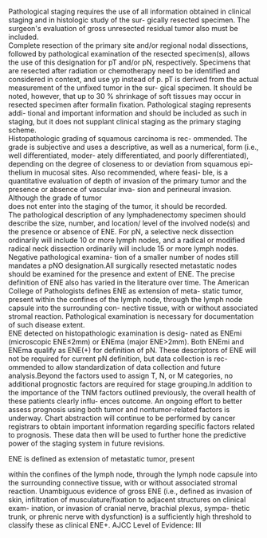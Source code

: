 Pathological staging requires the use of all information
obtained in clinical staging and in histologic study of the sur-
gically resected specimen. The surgeon's evaluation of gross
unresected residual tumor also must be included.  
Complete resection of the primary site and/or regional
nodal dissections, followed by pathological examination of
the resected specimen(s), allows the use of this designation
for pT and/or pN, respectively. Specimens that are resected
after radiation or chemotherapy need to be identified and
considered in context, and use yp instead of p. pT is derived
from the actual measurement of the unfixed tumor in the sur-
gical specimen. It should be noted, however, that up to 30 %
shrinkage of soft tissues may occur in resected specimen
after formalin fixation. Pathological staging represents addi-
tional and important information and should be included as
such in staging, but it does not supplant clinical staging as
the primary staging scheme.  
Histopathologic grading of squamous carcinoma is rec-
ommended. The grade is subjective and uses a descriptive, as
well as a numerical, form (i.e., well differentiated, moder-
ately differentiated, and poorly differentiated), depending on
the degree of closeness to or deviation from squamous epi-
thelium in mucosal sites. Also recommended, where feasi-
ble, is a quantitative evaluation of depth of invasion of the
primary tumor and the presence or absence of vascular inva-
sion and perineural invasion. Although the grade of tumor  
does not enter into the staging of the tumor, it should be
recorded.  
The pathological description of any lymphadenectomy
specimen should describe the size, number, and location/
level of the involved node(s) and the presence or absence
of ENE. For pN, a selective neck dissection ordinarily
will include 10 or more lymph nodes, and a radical or
modified radical neck dissection ordinarily will include
15 or more lymph nodes. Negative pathological examina-
tion of a smaller number of nodes still mandates a pNO
designation.All surgically resected metastatic nodes should be examined
for the presence and extent of ENE. The precise definition of
ENE also has varied in the literature over time. The American
College of Pathologists defines ENE as extension of meta-
static tumor, present within the confines of the lymph node,
through the lymph node capsule into the surrounding con-
nective tissue, with or without associated stromal reaction.
Pathological examination is necessary for documentation of
such disease extent.  
ENE detected on histopathologic examination is desig-
nated as ENEmi (microscopic ENE≤2mm) or ENEma (major
ENE>2mm). Both ENEmi and ENEma qualify as ENE(+) for
definition of pN. These descriptors of ENE will not be
required for current pN definition, but data collection is rec-
ommended to allow standardization of data collection and
future analysis.Beyond the factors used to assign T, N, or M categories,
no additional prognostic factors are required for stage
grouping.In addition to the importance of the TNM factors outlined
previously, the overall health of these patients clearly influ-
ences outcome. An ongoing effort to better assess prognosis
using both tumor and nontumor-related factors is underway.
Chart abstraction will continue to be performed by cancer
registrars to obtain important information regarding specific
factors related to prognosis. These data then will be used to
further hone the predictive power of the staging system in
future revisions.  
<!-- PageNumber="13" -->
<!-- PageBreak -->  
<!-- PageNumber="154" -->
<!-- PageHeader="American Joint Committee on Cancer . 2017" -->ENE is defined as extension of metastatic tumor, present
within the confines of the lymph node, through the lymph
node capsule into the surrounding connective tissue, with or
without associated stromal reaction. Unambiguous evidence
of gross ENE (i.e., defined as invasion of skin, infiltration of
musculature/fixation to adjacent structures on clinical exam-
ination, or invasion of cranial nerve, brachial plexus, sympa-
thetic trunk, or phrenic nerve with dysfunction) is a
sufficiently high threshold to classify these as clinical ENE+.
AJCC Level of Evidence: III